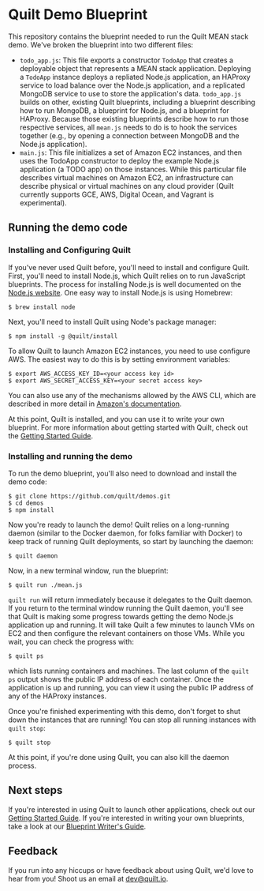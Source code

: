 # Quilt Demo Blueprint

This repository contains the blueprint needed to run the Quilt MEAN stack
demo.  We've broken the blueprint into two different files:

- `todo_app.js`: This file exports a constructor `TodoApp` that creates a
deployable object that represents a MEAN stack application.  Deploying a
`TodoApp` instance deploys a repliated Node.js application, an HAProxy
service to load balance over the Node.js application, and a replicated
MongoDB service to use to store the application's data.
`todo_app.js` builds on other, existing Quilt
blueprints, including a blueprint describing how to run MongoDB, a blueprint
for Node.js, and a blueprint for HAProxy. Because those existing blueprints
describe how to run those respective services, all `mean.js` needs to do is to
hook the services together (e.g., by opening a connection between MongoDB
and the Node.js application).
- `main.js`: This file initializes a set of Amazon EC2 instances, and then
uses the TodoApp constructor to deploy the example Node.js application (a
TODO app) on those instances.
While this particular file describes virtual machines on Amazon
EC2, an infrastructure can describe physical or virtual machines
on any cloud provider (Quilt currently supports GCE, AWS, Digital Ocean,
and Vagrant is experimental).

## Running the demo code

### Installing and Configuring Quilt

If you've never used Quilt before, you'll need to install and configure
Quilt.  First, you'll need to install Node.js, which
Quilt relies on to run JavaScript blueprints.  The process for installing
Node.js is well documented on the
[Node.js website](https://nodejs.org/en/download/). One easy way to install
Node.js is using Homebrew:

```console
$ brew install node
```

Next, you'll need to install Quilt using Node's package manager:

```console
$ npm install -g @quilt/install
```

To allow Quilt to launch Amazon EC2 instances, you need to use configure AWS.
The easiest way to do this is by setting environment variables:

```console
$ export AWS_ACCESS_KEY_ID=<your access key id>
$ export AWS_SECRET_ACCESS_KEY=<your secret access key>
```

You can also use any of the mechanisms allowed by the AWS CLI, which
are described in more detail in
[Amazon's documentation](http://docs.aws.amazon.com/cli/latest/userguide/cli-chap-getting-started.html).

At this point, Quilt is installed, and you can use it to write your own
blueprint. For more information about getting started with Quilt, check out
the [Getting Started Guide](http://docs.quilt.io/#getting-started).

### Installing and running the demo

To run the demo blueprint, you'll also need to download and
install the demo code:

```console
$ git clone https://github.com/quilt/demos.git
$ cd demos
$ npm install
```

Now you're ready to launch the demo! Quilt relies on a long-running
daemon (similar to the Docker daemon, for folks familiar with Docker) to keep
track of running Quilt deployments, so start by launching the daemon:

```console
$ quilt daemon
```

Now, in a new terminal window, run the blueprint:

```console
$ quilt run ./mean.js
```

`quilt run` will return immediately because it delegates to the Quilt daemon.
If you return to the terminal window running the Quilt daemon, you'll see that
Quilt is making some progress towards getting the demo Node.js application up
and running.  It will take Quilt a few minutes to launch VMs on EC2 and then
configure the relevant containers on those VMs. While you wait, you can check
the progress with:

```console
$ quilt ps
```

which lists running containers and machines. The last column of the `quilt ps`
output shows the public IP address of each container. Once the application is
up and running, you can view it using the public IP address of any of the
HAProxy instances.

Once you're finished experimenting with this demo, don't forget to shut down
the instances that are running! You can stop all running instances with
`quilt stop`:

```console
$ quilt stop
```

At this point, if you're done using Quilt, you can also kill the daemon
process.

## Next steps

If you're interested in using Quilt to launch other applications, check out our
[Getting Started Guide](http://docs.quilt.io/#getting-started).
If you're interested in writing your own blueprints, take a look at our
[Blueprint Writer's Guide](http://docs.quilt.io/#blueprint-writers-guide).

## Feedback

If you run into any hiccups or have feedback about using Quilt, we'd love to
hear from you! Shoot us an email at [dev@quilt.io](mailto:dev@quilt.io).

